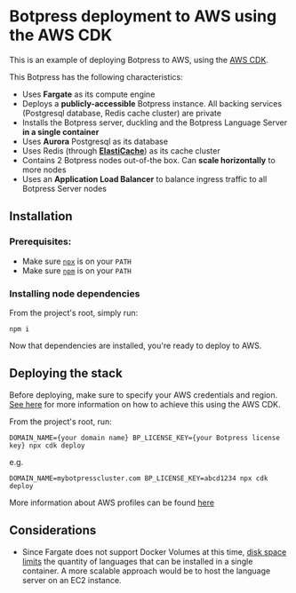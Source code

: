 # Botpress deployment to AWS using the AWS CDK

This is an example of deploying Botpress to AWS, using the [AWS CDK](https://github.com/aws/aws-cdk).

This Botpress has the following characteristics:

- Uses **Fargate** as its compute engine
- Deploys a **publicly-accessible** Botpress instance. All backing services (Postgresql database, Redis cache cluster) are private
- Installs the Botpress server, duckling and the Botpress Language Server **in a single container**
- Uses **Aurora** Postgresql as its database
- Uses Redis (through [**ElastiCache**](https://aws.amazon.com/elasticache/)) as its cache cluster
- Contains 2 Botpress nodes out-of-the box. Can **scale horizontally** to more nodes
- Uses an **Application Load Balancer** to balance ingress traffic to all Botpress Server nodes

## Installation

### Prerequisites:

- Make sure [`npx`](https://www.npmjs.com/package/npx) is on your `PATH`
- Make sure [`npm`](https://www.npmjs.com/get-npm) is on your `PATH`

### Installing node dependencies

From the project's root, simply run:

```
npm i
```

Now that dependencies are installed, you're ready to deploy to AWS.

## Deploying the stack

Before deploying, make sure to specify your AWS credentials and region. [See here](https://docs.aws.amazon.com/cdk/latest/guide/getting_started.html#getting_started_credentials) for more information on how to achieve this using the AWS CDK.

From the project's root, run:

```
DOMAIN_NAME={your domain name} BP_LICENSE_KEY={your Botpress license key} npx cdk deploy
```

e.g.

```
DOMAIN_NAME=mybotpresscluster.com BP_LICENSE_KEY=abcd1234 npx cdk deploy
```

More information about AWS profiles can be found [here](https://docs.aws.amazon.com/cli/latest/userguide/cli-configure-profiles.html)

## Considerations

- Since Fargate does not support Docker Volumes at this time, [disk space limits](https://docs.aws.amazon.com/AmazonECS/latest/developerguide/fargate-task-storage.html) the quantity of languages that can be installed in a single container. A more scalable approach would be to host the language server on an EC2 instance.
